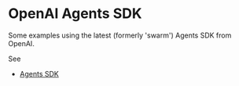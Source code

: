 # OpenAI Agents SDK

Some examples using the latest (formerly 'swarm') Agents SDK from OpenAI.

See 
* [Agents SDK](https://github.com/openai/openai-agents-python)


